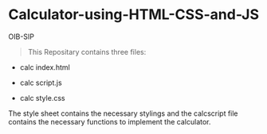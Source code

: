 # Calculator-using-HTML-CSS-and-JS

OIB-SIP


>This Repositary contains three files: 



* calc index.html

* calc script.js

* calc style.css



The style sheet contains the necessary stylings and the calcscript file contains the necessary functions to implement the calculator.
